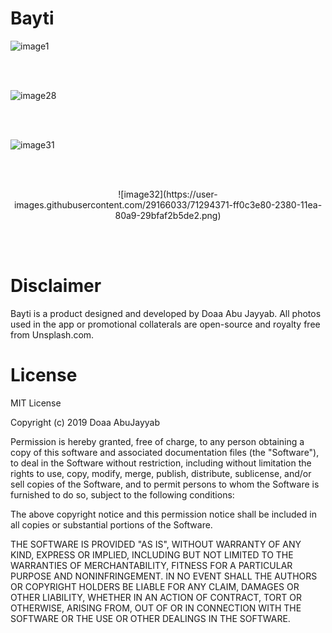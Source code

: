 # Bayti
![image1](https://user-images.githubusercontent.com/29166033/71294306-d421ea80-2380-11ea-9815-84cbfee9fa0a.png)

<br><br>

<p align = "center">
  
  ![image28](https://user-images.githubusercontent.com/29166033/71294346-ebf96e80-2380-11ea-8867-e5407068ba29.png)
  
  </p>

 <br><br>
 
<p align = "center">
  
  ![image31](https://user-images.githubusercontent.com/29166033/71294359-f6b40380-2380-11ea-9de3-efae063e512b.png)</p>

<br><br>

<p align = "center">![image32](https://user-images.githubusercontent.com/29166033/71294371-ff0c3e80-2380-11ea-80a9-29bfaf2b5de2.png)
  
<br><br>

# Disclaimer

Bayti is a product designed and developed by Doaa Abu Jayyab. All photos used in the app or promotional collaterals are open-source and royalty free from Unsplash.com.

# License

MIT License

Copyright (c) 2019 Doaa AbuJayyab

Permission is hereby granted, free of charge, to any person obtaining a copy of this software and associated documentation files (the "Software"), to deal in the Software without restriction, including without limitation the rights to use, copy, modify, merge, publish, distribute, sublicense, and/or sell copies of the Software, and to permit persons to whom the Software is furnished to do so, subject to the following conditions:

The above copyright notice and this permission notice shall be included in all copies or substantial portions of the Software.

THE SOFTWARE IS PROVIDED "AS IS", WITHOUT WARRANTY OF ANY KIND, EXPRESS OR IMPLIED, INCLUDING BUT NOT LIMITED TO THE WARRANTIES OF MERCHANTABILITY, FITNESS FOR A PARTICULAR PURPOSE AND NONINFRINGEMENT. IN NO EVENT SHALL THE AUTHORS OR COPYRIGHT HOLDERS BE LIABLE FOR ANY CLAIM, DAMAGES OR OTHER LIABILITY, WHETHER IN AN ACTION OF CONTRACT, TORT OR OTHERWISE, ARISING FROM, OUT OF OR IN CONNECTION WITH THE SOFTWARE OR THE USE OR OTHER DEALINGS IN THE SOFTWARE.
